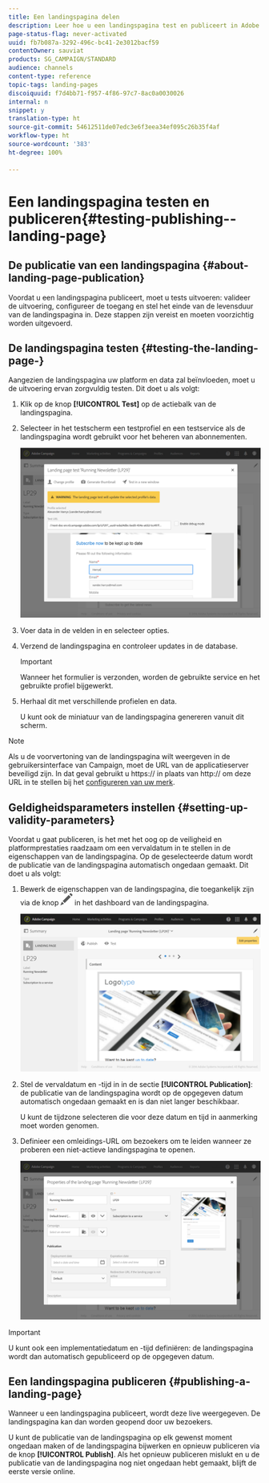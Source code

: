 ```yaml
---
title: Een landingspagina delen
description: Leer hoe u een landingspagina test en publiceert in Adobe Campaign.
page-status-flag: never-activated
uuid: fb7b087a-3292-496c-bc41-2e3012bacf59
contentOwner: sauviat
products: SG_CAMPAIGN/STANDARD
audience: channels
content-type: reference
topic-tags: landing-pages
discoiquuid: f7d4bb71-f957-4f86-97c7-8ac0a0030026
internal: n
snippet: y
translation-type: ht
source-git-commit: 54612511de07edc3e6f3eea34ef095c26b35f4af
workflow-type: ht
source-wordcount: '383'
ht-degree: 100%

---
```



# Een landingspagina testen en publiceren{#testing-publishing--landing-page}

## De publicatie van een landingspagina {#about-landing-page-publication}

Voordat u een landingspagina publiceert, moet u tests uitvoeren: valideer de uitvoering, configureer de toegang en stel het einde van de levensduur van de landingspagina in. Deze stappen zijn vereist en moeten voorzichtig worden uitgevoerd.

## De landingspagina testen {#testing-the-landing-page-}

Aangezien de landingspagina uw platform en data zal beïnvloeden, moet u de uitvoering ervan zorgvuldig testen. Dit doet u als volgt:

1. Klik op de knop **[!UICONTROL Test]** op de actiebalk van de landingspagina.
1. Selecteer in het testscherm een testprofiel en een testservice als de landingspagina wordt gebruikt voor het beheren van abonnementen.

   ![](assets/lp_test_2.png)

1. Voer data in de velden in en selecteer opties.
1. Verzend de landingspagina en controleer updates in de database.

   >[!IMPORTANT]
   >
   >Wanneer het formulier is verzonden, worden de gebruikte service en het gebruikte profiel bijgewerkt.

1. Herhaal dit met verschillende profielen en data.

   U kunt ook de miniatuur van de landingspagina genereren vanuit dit scherm.

>[!NOTE]
>
>Als u de voorvertoning van de landingspagina wilt weergeven in de gebruikersinterface van Campaign, moet de URL van de applicatieserver beveiligd zijn. In dat geval gebruikt u https:// in plaats van http:// om deze URL in te stellen bij het [configureren van uw merk](../../administration/using/branding.md#configuring-and-using-brands).

## Geldigheidsparameters instellen {#setting-up-validity-parameters}

Voordat u gaat publiceren, is het met het oog op de veiligheid en platformprestaties raadzaam om een vervaldatum in te stellen in de eigenschappen van de landingspagina. Op de geselecteerde datum wordt de publicatie van de landingspagina automatisch ongedaan gemaakt. Dit doet u als volgt:

1. Bewerk de eigenschappen van de landingspagina, die toegankelijk zijn via de knop ![](assets/edit_darkgrey-24px.png) in het dashboard van de landingspagina.

   ![](assets/lp_edit_properties_button.png)

1. Stel de vervaldatum en -tijd in in de sectie **[!UICONTROL Publication]**: de publicatie van de landingspagina wordt op de opgegeven datum automatisch ongedaan gemaakt en is dan niet langer beschikbaar.

   U kunt de tijdzone selecteren die voor deze datum en tijd in aanmerking moet worden genomen.

1. Definieer een omleidings-URL om bezoekers om te leiden wanneer ze proberen een niet-actieve landingspagina te openen.

   ![](assets/lp_settings_general.png)

>[!IMPORTANT]
>
>U kunt ook een implementatiedatum en -tijd definiëren: de landingspagina wordt dan automatisch gepubliceerd op de opgegeven datum.

## Een landingspagina publiceren {#publishing-a-landing-page}

Wanneer u een landingspagina publiceert, wordt deze live weergegeven. De landingspagina kan dan worden geopend door uw bezoekers.

U kunt de publicatie van de landingspagina op elk gewenst moment ongedaan maken of de landingspagina bijwerken en opnieuw publiceren via de knop **[!UICONTROL Publish]**. Als het opnieuw publiceren mislukt en u de publicatie van de landingspagina nog niet ongedaan hebt gemaakt, blijft de eerste versie online.
